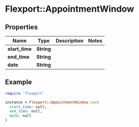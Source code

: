 # Flexport::AppointmentWindow

## Properties

| Name | Type | Description | Notes |
| ---- | ---- | ----------- | ----- |
| **start_time** | **String** |  |  |
| **end_time** | **String** |  |  |
| **date** | **String** |  |  |

## Example

```ruby
require 'flexport'

instance = Flexport::AppointmentWindow.new(
  start_time: null,
  end_time: null,
  date: null
)
```

